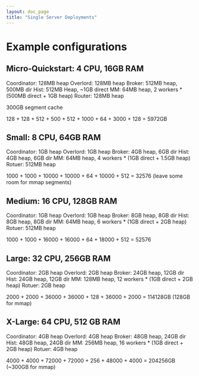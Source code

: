 ```yaml
---
layout: doc_page
title: "Single Server Deployments"
---
```


# Example configurations


Micro-Quickstart: 4 CPU, 16GB RAM
------------

Coordinator: 128MB heap
Overlord: 128MB heap
Broker: 512MB heap, 500MB dir 
Hist: 512MB Heap, ~1GB direct
MM: 64MB heap, 2 workers * (500MB direct + 1GB heap)
Router: 128MB heap

300GB segment cache

128 + 128 + 512 + 500 + 512 + 1000 + 64 + 3000 + 128 = 5972GB



Small: 8 CPU, 64GB RAM
------------

Coordinator: 1GB heap
Overlord: 1GB heap
Broker: 4GB heap, 6GB dir
Hist: 4GB heap, 6GB dir
MM: 64MB heap, 4 workers * (1GB direct + 1.5GB heap)
Rotuer: 512MB heap

1000 + 1000 + 10000 + 10000 + 64 + 10000 + 512 = 32576 (leave some room for mmap segments)




Medium: 16 CPU, 128GB RAM
------------
Coordinator: 1GB heap
Overlord: 1GB heap
Broker: 8GB heap, 8GB dir
Hist: 8GB heap, 8GB dir
MM: 64MB heap, 6 workers * (1GB direct + 2GB heap)
Rotuer: 512MB heap

1000 + 1000 + 16000 + 16000 + 64 + 18000 + 512 = 52576




Large: 32 CPU, 256GB RAM
------------

Coordinator: 2GB heap
Overlord: 2GB heap
Broker: 24GB heap, 12GB dir
Hist: 24GB heap, 12GB dir
MM: 128MB heap, 12 workers * (1GB direct + 2GB heap)
Rotuer: 2GB heap

2000 + 2000 + 36000 + 36000 + 128 + 36000 + 2000 = 114128GB (128GB for mmap)




X-Large: 64 CPU, 512 GB RAM
------------

Coordinator: 4GB heap
Overlord: 4GB heap
Broker: 48GB heap, 24GB dir
Hist: 48GB heap, 24GB dir
MM: 256MB heap, 16 workers * (1GB direct + 2GB heap)
Rotuer: 4GB heap

4000 + 4000 + 72000 + 72000 + 256 + 48000 + 4000 = 204256GB (~300GB for mmap)